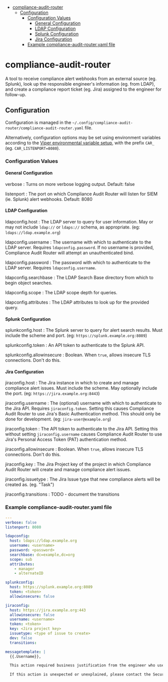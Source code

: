 <!-- START doctoc generated TOC please keep comment here to allow auto update -->
<!-- DON'T EDIT THIS SECTION, INSTEAD RE-RUN doctoc TO UPDATE -->

- [compliance-audit-router](#compliance-audit-router)
  - [Configuration](#configuration)
    - [Configuration Values](#configuration-values)
      - [General Configuration](#general-configuration)
      - [LDAP Configuration](#ldap-configuration)
      - [Splunk Configuration](#splunk-configuration)
      - [Jira Configuration](#jira-configuration)
    - [Example compliance-audit-router.yaml file](#example-compliance-audit-routeryaml-file)

<!-- END doctoc generated TOC please keep comment here to allow auto update -->

# compliance-audit-router

A tool to receive compliance alert webhooks from an external source (eg. Splunk), look up the responsible engineer's information (eg. from LDAP), and create a compliance report ticket (eg. Jira) assigned to the engineer for follow-up.

## Configuration

Configuration is managed in the `~/.config/compliance-audit-router/compliance-audit-router.yaml` file.

Alternatively, configuration options may be set using environment variables according to the [Viper environmental variable setup](https://github.com/spf13/viper#working-with-environment-variables), with the prefix `CAR_` (eg. `CAR_LISTENPORT=8080`).

### Configuration Values

#### General Configuration

verbose
: Turns on more verbose logging output. Default: false

listenport
: The port on which Compliance Audit Router will listen for SIEM (ie. Splunk) alert webhooks. Default: 8080

#### LDAP Configuration

ldapconfig.host
: The LDAP server to query for user information. May or may not include `ldap://` or `ldaps://` schema, as appropriate. (eg: `ldaps://ldap.example.org`)

ldapconfig.username
: The username with which to authenticate to the LDAP server. Requires `ldapconfig.password`. If no username is provided, Compliance Audit Router will attempt an unauthenticated bind.

ldapconfig.password
: The password with which to authenticate to the LDAP server. Requires `ldapconfig.username`.

ldapconfig.searchbase
: The LDAP Search Base directory from which to begin object searches.

ldapconfig.scope
: The LDAP scope depth for queries.

ldapconfig.attributes
: The LDAP attributes to look up for the provided query.

#### Splunk Configuration

splunkconfig.host
: The Splunk server to query for alert search results. Must include the scheme and port. (eg: `https://splunk.example.org:8089`)

splunkconfig.token
: An API token to authenticate to the Splunk API.

splunkconfig.allowinsecure
: Boolean. When `true`, allows insecure TLS connections. Don't do this.

#### Jira Configuration

jiraconfig.host
: The Jira instance in which to create and manage compliance alert issues. Must include the scheme. May optionally include the port. (eg: `https://jira.example.org:8443`)

jiraconfig.username
: The (optional) username with which to authenticate to the Jira API. Requires `jiraconfig.token`. Setting this causes Compliance Audit Router to use Jira's Basic Authentication method. This should only be done for development. (eg: `jira-user@example.org`)

jiraconfig.token
: The API token to authenticate to the Jira API. Setting this without setting `jiraconfig.username` causes Compliance Audit Router to use Jira's Personal Access Token (PAT) authentication method.

jiraconfig.allowinsecure
: Boolean. When `true`, allows insecure TLS connections. Don't do this.

jiraconfig.key
: The Jira Project key of the project in which Compliance Audit Router will create and manage compliance alert issues.

jiraconfig.issuetype
: The Jira Issue type that new compliance alerts will be created as. (eg. "Task")

jiraconfig.transitions
: TODO - document the transitions


### Example compliance-audit-router.yaml file

```yaml
---
verbose: false
listenport: 8080

ldapconfig:
  host: ldaps://ldap.example.org
  username: <username>
  password: <password>
  searchbase: dc=example,dc=org
  scope: sub
  attributes:
    - manager
    - alternateID

splunkconfig:
  host: https://splunk.example.org:8089
  token: <token>
  allowinsecure: false

jiraconfig:
  host: https://jira.example.org:443
  allowinsecure: false
  username: <username>
  token: <token>
  key: <Jira project key>
  issuetype: <type of issue to create>
  dev: false
  transitions:

messagetemplate: |
  {{.Username}},

  This action required business justification from the engineer who used this access, and management approval.

  If this action is unexpected or unexplained, please contact the Security team immediately for further investigation.
```
